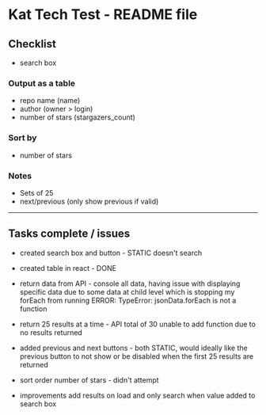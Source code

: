 # Kat Tech Test - README file

## Checklist

- search box

### Output as a table

- repo name (name)
- author (owner > login)
- number of stars (stargazers_count)

### Sort by

- number of stars

### Notes

- Sets of 25
- next/previous (only show previous if valid)

---

## Tasks complete / issues

- created search box and button - STATIC doesn't search
- created table in react - DONE

- return data from API - console all data, having issue with displaying specific
  data due to some data at child level which is stopping my forEach from running
  ERROR: TypeError: jsonData.forEach is not a function

- return 25 results at a time - API total of 30 unable to add function due to no results returned

- added previous and next buttons - both STATIC, would ideally like the previous button to not
  show or be disabled when the first 25 results are returned

- sort order number of stars - didn't attempt

- improvements add results on load and only search when value added to search box
